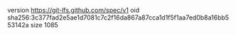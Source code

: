 version https://git-lfs.github.com/spec/v1
oid sha256:3c377fad2e5ae1d7081c7c2f16da867a87cca1d1f5f1aa7ed0b8a16bb553142a
size 1085
